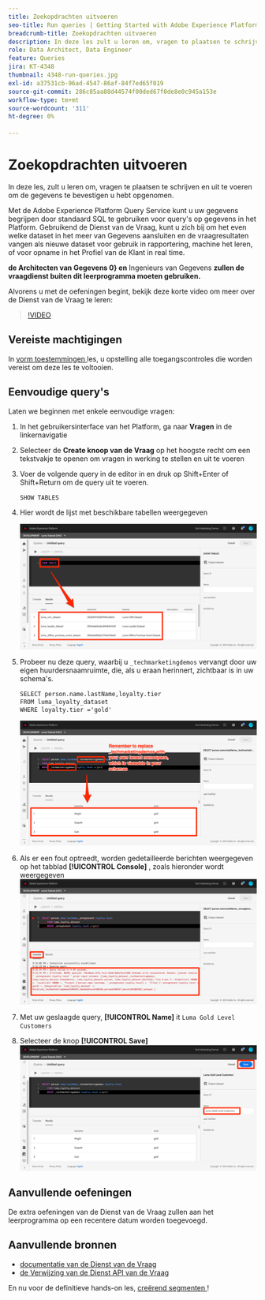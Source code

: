 ```yaml
---
title: Zoekopdrachten uitvoeren
seo-title: Run queries | Getting Started with Adobe Experience Platform for Data Architects and Data Engineers
breadcrumb-title: Zoekopdrachten uitvoeren
description: In deze les zult u leren om, vragen te plaatsen te schrijven en uit te voeren om de gegevens te bevestigen u hebt opgenomen.
role: Data Architect, Data Engineer
feature: Queries
jira: KT-4348
thumbnail: 4348-run-queries.jpg
exl-id: a37531cb-96ad-4547-86af-84f7ed65f019
source-git-commit: 286c85aa88d44574f00ded67f0de8e0c945a153e
workflow-type: tm+mt
source-wordcount: '311'
ht-degree: 0%

---
```


# Zoekopdrachten uitvoeren

<!-- 15 min-->
In deze les, zult u leren om, vragen te plaatsen te schrijven en uit te voeren om de gegevens te bevestigen u hebt opgenomen.

Met de Adobe Experience Platform Query Service kunt u uw gegevens begrijpen door standaard SQL te gebruiken voor query&#39;s op gegevens in het Platform. Gebruikend de Dienst van de Vraag, kunt u zich bij om het even welke dataset in het meer van Gegevens aansluiten en de vraagresultaten vangen als nieuwe dataset voor gebruik in rapportering, machine het leren, of voor opname in het Profiel van de Klant in real time.

**de Architecten van Gegevens 0} en** Ingenieurs van Gegevens **zullen de vraagdienst buiten dit leerprogramma moeten gebruiken.**

Alvorens u met de oefeningen begint, bekijk deze korte video om meer over de Dienst van de Vraag te leren:
>[!VIDEO](https://video.tv.adobe.com/v/29795?learn=on&enablevpops)

## Vereiste machtigingen

In [ vorm toestemmingen ](configure-permissions.md) les, u opstelling alle toegangscontroles die worden vereist om deze les te voltooien.

<!-- Settings > **[!UICONTROL Services]** > **[!UICONTROL Query Service]**
* Permission items Data Management > **[!UICONTROL View Datasets]** and  **[!UICONTROL Manage Datasets]**
* Permission item Sandboxes > `Luma Tutorial`
* User-role access to the `Luma Tutorial Platform` product profile
-->

## Eenvoudige query&#39;s

Laten we beginnen met enkele eenvoudige vragen:

1. In het gebruikersinterface van het Platform, ga naar **Vragen** in de linkernavigatie
1. Selecteer de **Create knoop van de Vraag** op het hoogste recht om een tekstvakje te openen om vragen in werking te stellen en uit te voeren
1. Voer de volgende query in de editor in en druk op Shift+Enter of Shift+Return om de query uit te voeren.

   ```
   SHOW TABLES
   ```

1. Hier wordt de lijst met beschikbare tabellen weergegeven

   ![ TONEN de vraag van de LIJST ](assets/queries-showTables.png)


1. Probeer nu deze query, waarbij u `_techmarketingdemos` vervangt door uw eigen huurdersnaamruimte, die, als u eraan herinnert, zichtbaar is in uw schema&#39;s.

   ```
   SELECT person.name.lastName,loyalty.tier
   FROM luma_loyalty_dataset
   WHERE loyalty.tier ='gold'
   ```

   ![ UITGEZOCHTE gegevens van de loyaliteitsdataset ](assets/queries-loyaltySelect.png)

1. Als er een fout optreedt, worden gedetailleerde berichten weergegeven op het tabblad **[!UICONTROL Console]** , zoals hieronder wordt weergegeven
   ![ Fout in de vraag ](assets/queries-error.png)

1. Met uw geslaagde query, **[!UICONTROL Name]** it `Luma Gold Level Customers`
1. Selecteer de knop **[!UICONTROL Save]**
   ![ het Opslaan van de vraag ](assets/queries-loyaltySelect-save.png)


<!--SELECT COUNT(DISTINCT (_techmarketingdemos.systemIdentifier.loyaltyId)) FROM luma_loyalty_dataset 


SELECT _techmarketingdemos.systemIdentifier.loyaltyId, COUNT(_techmarketingdemos.systemIdentifier.loyaltyId)
FROM luma_loyalty_dataset 
GROUP BY _techmarketingdemos.systemIdentifier.loyaltyId
HAVING COUNT(_techmarketingdemos.systemIdentifier.loyaltyId) > 1;-->

## Aanvullende oefeningen

De extra oefeningen van de Dienst van de Vraag zullen aan het leerprogramma op een recentere datum worden toegevoegd.
<!--
## Join Datasets

In this exercise, we will join two datasets `Luma Loyalty Dataset` and `Luma Offline Purchase` to get list of gold customers who have spend over $500 dollars in one purchase.

1. Create a new query
1. Copy and paste following query in query editor and execute, again replacing `_techmarketingdemos` with your own tenant namespace
    
    ```
    SELECT DISTINCT lopd.commerce.order.purchaseID as PurchaseId ,
        lld.person.name.firstName as LastName ,
        lld.person.name.lastName as LastName ,
        lopd.personalEmail.address as email,
        lopd.commerce.order.priceTotal as Total

    FROM luma_loyalty_dataset lld
    JOIN luma_offline_purchase_event_dataset lopd
    ON lopd._techmarketingdemos.systemIdentifier.loyaltyId = lld._techmarketingdemos.systemIdentifier.loyaltyId

    WHERE lld._techmarketingdemos.loyalty.level ='gold' AND lopd.commerce.order.priceTotal >500;
    ```

1. You should get list of Gold Customers who have spend over $500 in single purchase.

## Output datasets

1. Select on Output Dataset button
1. Provide name and description to the dataset
1. Save.
1. Go to **Datasets** under **Data Management** to find new dataset created.

-->
<!--Add content for Adobe Defined Functions-->

## Aanvullende bronnen

* [ documentatie van de Dienst van de Vraag ](https://experienceleague.adobe.com/docs/experience-platform/query/home.html?lang=nl)
* [ de Verwijzing van de Dienst API van de Vraag ](https://www.adobe.io/experience-platform-apis/references/query-service/)

En nu voor de definitieve hands-on les, [ creërend segmenten ](build-segments.md)!
